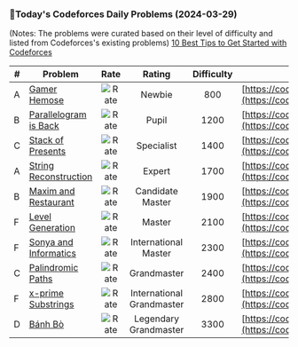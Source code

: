 ### 🌟Today's Codeforces Daily Problems (2024-03-29)
(Notes: The problems were curated based on their level of difficulty and listed from Codeforces's existing problems)
[10 Best Tips to Get Started with Codeforces](https://github.com/ika9810/Codeforces-Daily-Problems/blob/main/10%20Best%20Tips%20to%20Get%20Started%20with%20Codeforces.md)

| # | Problem | Rate| Rating | Difficulty | Contest |
|---| ----- | :--------: | :----------: | :----------: | ---------- |
|A|[Gamer Hemose](https://codeforces.com/contest/1592/problem/A)|![Rate](https://img.shields.io/badge/Newbie-800-lightgrey)|Newbie|800|[https://codeforces.com/contest/1592](https://codeforces.com/contest/1592)|
|B|[Parallelogram is Back](https://codeforces.com/contest/749/problem/B)|![Rate](https://img.shields.io/badge/Pupil-1200-brightgreen)|Pupil|1200|[https://codeforces.com/contest/749](https://codeforces.com/contest/749)|
|C|[Stack of Presents](https://codeforces.com/contest/1279/problem/C)|![Rate](https://img.shields.io/badge/Specialist-1400-9cf)|Specialist|1400|[https://codeforces.com/contest/1279](https://codeforces.com/contest/1279)|
|A|[String Reconstruction](https://codeforces.com/contest/827/problem/A)|![Rate](https://img.shields.io/badge/Expert-1700-blue)|Expert|1700|[https://codeforces.com/contest/827](https://codeforces.com/contest/827)|
|B|[Maxim and Restaurant](https://codeforces.com/contest/261/problem/B)|![Rate](https://img.shields.io/badge/Candidate%20Master-1900-blueviolet)|Candidate Master|1900|[https://codeforces.com/contest/261](https://codeforces.com/contest/261)|
|F|[Level Generation](https://codeforces.com/contest/818/problem/F)|![Rate](https://img.shields.io/badge/Master-2100-orange)|Master|2100|[https://codeforces.com/contest/818](https://codeforces.com/contest/818)|
|F|[Sonya and Informatics](https://codeforces.com/contest/1151/problem/F)|![Rate](https://img.shields.io/badge/International%20Master-2300-orange)|International Master|2300|[https://codeforces.com/contest/1151](https://codeforces.com/contest/1151)|
|C|[Palindromic Paths](https://codeforces.com/contest/1205/problem/C)|![Rate](https://img.shields.io/badge/Grandmaster-2400-red)|Grandmaster|2400|[https://codeforces.com/contest/1205](https://codeforces.com/contest/1205)|
|F|[x-prime Substrings](https://codeforces.com/contest/1400/problem/F)|![Rate](https://img.shields.io/badge/International%20Grandmaster-2800-red)|International Grandmaster|2800|[https://codeforces.com/contest/1400](https://codeforces.com/contest/1400)|
|D|[Bánh Bò](https://codeforces.com/contest/1938/problem/D)|![Rate](https://img.shields.io/badge/Legendary%20Grandmaster-3300-red)|Legendary Grandmaster|3300|[https://codeforces.com/contest/1938](https://codeforces.com/contest/1938)|
